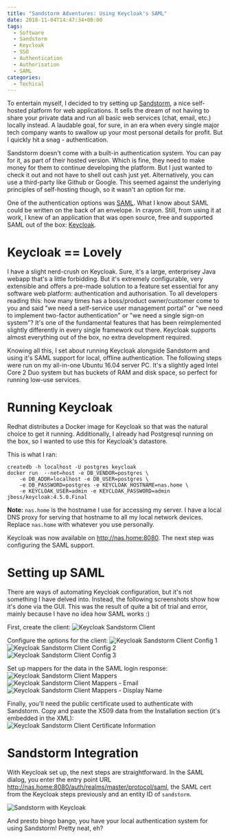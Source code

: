 ```yaml
---
title: "Sandstorm Adventures: Using Keycloak's SAML"
date: 2018-11-04T14:47:34+00:00
tags:
  - Software
  - Sandstorm
  - Keycloak
  - SSO
  - Authentication
  - Authorisation
  - SAML
categories:
  - Techical
---
```


To entertain myself, I decided to try setting up [Sandstorm](https://sandstorm.io/), a nice self-hosted platform for web applications. It sells the dream of not having to share your private data and run all basic web services (chat, email, etc.) locally instead. A laudable goal, for sure, in an era when every single major tech company wants to swallow up your most personal details for profit. But I quickly hit a snag - authentication.

<!--more-->

Sandstorm doesn't come with a built-in authentication system. You can pay for it, as part of their hosted version. Which is fine, they need to make money for them to continue developing the platform. But I just wanted to check it out and not have to shell out cash just yet. Alternatively, you can use a third-party like Github or Google. This seemed against the underlying principles of self-hosting though, so it wasn't an option for me.

One of the authentication options was [SAML](https://en.wikipedia.org/wiki/SAML_2.0). What I know about SAML could be written on the back of an envelope. In crayon. Still, from using it at work, I knew of an application that was open source, free and supported SAML out of the box: [Keycloak](https://www.keycloak.org/).

# Keycloak == Lovely

I have a slight nerd-crush on Keycloak. Sure, it's a large, enterprisey Java webapp that's a little forbidding. But it's extremely configurable, very extensible and offers a pre-made solution to a feature set essential for any software web platform: authentication and authorisation. To all developers reading this: how many times has a boss/product owner/customer come to you and said "we need a self-service user management portal" or "we need to implement two-factor authentication" or "we need a single sign-on system"? It's one of the fundamental features that has been reimplemented slightly differently in every single framework out there. Keycloak supports almost everything out of the box, no extra development required.

Knowing all this, I set about running Keycloak alongside Sandstorm and using it's SAML support for local, offline authentication. The following steps were run on my all-in-one Ubuntu 16.04 server PC. It's a slightly aged Intel Core 2 Duo system but has buckets of RAM and disk space, so perfect for running low-use services.

# Running Keycloak

Redhat distributes a Docker image for Keycloak so that was the natural choice to get it running. Additionally, I already had Postgresql running on the box, so I wanted to use this for Keycloak's datastore.

This is what I ran:

    createdb -h localhost -U postgres keycloak
    docker run  --net=host -e DB_VENDOR=postgres \
        -e DB_ADDR=localhost -e DB_USER=postgres \
        -e DB_PASSWORD=postgres -e KEYCLOAK_HOSTNAME=nas.home \
        -e KEYCLOAK_USER=admin -e KEYCLOAK_PASSWORD=admin jboss/keycloak:4.5.0.Final

**Note:** `nas.home` is the hostname I use for accessing my server. I have a local DNS proxy for serving that hostname to all my local network devices. Replace `nas.home` with whatever you use personally.

Keycloak was now available on http://nas.home:8080. The next step was configuring the SAML support.

# Setting up SAML

There are ways of automating Keycloak configuration, but it's not something I have delved into. Instead, the following screenshots show how it's done via the GUI. This was the result of quite a bit of trial and error, mainly because I have no idea how SAML works :)

First, create the client:
![Keycloak Sandstorm Client](/img/keycloak_sandstorm_client.png)

Configure the options for the client:
![Keycloak Sandstorm Client Config 1](/img/keycloak_sandstorm_client_config1.png)
![Keycloak Sandstorm Client Config 2](/img/keycloak_sandstorm_client_config2.png)
![Keycloak Sandstorm Client Config 3](/img/keycloak_sandstorm_client_config3.png)

Set up mappers for the data in the SAML login response:
![Keycloak Sandstorm Client Mappers](/img/keycloak_sandstorm_client_mappers.png)
![Keycloak Sandstorm Client Mappers - Email](/img/keycloak_sandstorm_client_mappers_email.png)
![Keycloak Sandstorm Client Mappers - Display Name](/img/keycloak_sandstorm_client_mappers_displayname.png)

Finally, you'll need the public certificate used to authenticate with Sandstorm. Copy and paste the X509 data from the Installation section (it's embedded in the XML):
![Keycloak Sandstorm Client Certificate Information](/img/keycloak_sandstorm_client_cert.png)

# Sandstorm Integration

With Keycloak set up, the next steps are straightforward. In the SAML dialog, you enter the entry point URL http://nas.home:8080/auth/realms/master/protocol/saml, the SAML cert from the Keycloak steps previously and an entity ID of `sandstorm`.

![Sandstorm with Keycloak](/img/sandstorm_apps.png)

And presto bingo bango, you have your local authentication system for using Sandstorm! Pretty neat, eh?